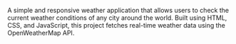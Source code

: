 A simple and responsive weather application that allows users to check the current weather conditions of any city around the world. Built using HTML, CSS, and JavaScript, this project fetches real-time weather data using the OpenWeatherMap API.
